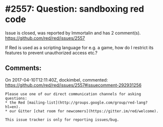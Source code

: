 
#2557: Question: sandboxing red code
================================================================================
Issue is closed, was reported by Immortalin and has 2 comment(s).
<https://github.com/red/red/issues/2557>

If Red is used as a scripting language for e.g. a game, how do I restrict its features to prevent unauthorized access etc.?


Comments:
--------------------------------------------------------------------------------

On 2017-04-10T12:11:40Z, dockimbel, commented:
<https://github.com/red/red/issues/2557#issuecomment-292931256>

    Please use one of our direct communication channels for asking questions:
    * the Red [mailing-list](http://groups.google.com/group/red-lang?hl=en).
    * our Gitter [chat room for newcomers](https://gitter.im/red/welcome).
    
    This issue tracker is only for reporting issues/bug.

